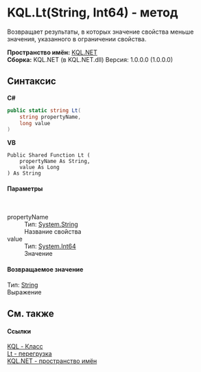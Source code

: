 # KQL.Lt(String, Int64) - метод
 

Возвращает результаты, в которых значение свойства меньше значения, указанного в ограничении свойства.

**Пространство имён:**&nbsp;<a href="3C471DD0">KQL.NET</a><br />**Сборка:**&nbsp;KQL.NET (в KQL.NET.dll) Версия: 1.0.0.0 (1.0.0.0)

## Синтаксис

**C#**<br />
``` C#
public static string Lt(
	string propertyName,
	long value
)
```

**VB**<br />
``` VB
Public Shared Function Lt ( 
	propertyName As String,
	value As Long
) As String
```


#### Параметры
&nbsp;<dl><dt>propertyName</dt><dd>Тип:&nbsp;<a href="http://msdn2.microsoft.com/ru-ru/library/s1wwdcbf" target="_blank">System.String</a><br />Название свойства</dd><dt>value</dt><dd>Тип:&nbsp;<a href="http://msdn2.microsoft.com/ru-ru/library/6yy583ek" target="_blank">System.Int64</a><br />Значение</dd></dl>

#### Возвращаемое значение
Тип:&nbsp;<a href="http://msdn2.microsoft.com/ru-ru/library/s1wwdcbf" target="_blank">String</a><br />Выражение

## См. также


#### Ссылки
<a href="A04103EA">KQL - Класс</a><br /><a href="2CC9DF2F">Lt - перегрузка</a><br /><a href="3C471DD0">KQL.NET - пространство имён</a><br />